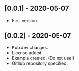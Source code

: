 ## [0.0.1] - 2020-05-07

* First version.

## [0.0.2] - 2020-05-07

* Pub.dev changes.
* License added.
* Example created. (Do not use!)
* Github repository specified.
